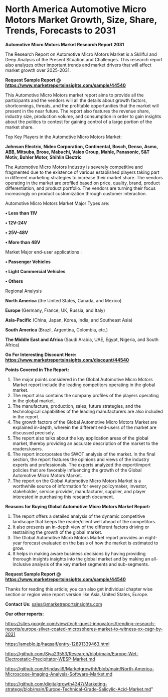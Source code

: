 # North America Automotive Micro Motors Market Growth, Size, Share, Trends, Forecasts to 2031

<strong>Automotive Micro Motors Market Research Report 2031</strong>

The Research Report on Automotive Micro Motors Market is a Skillful and Deep Analysis of the Present Situation and Challenges. This research report also analyzes other important trends and market drivers that will affect market growth over 2025-2031.

<strong>Request Sample Report @ <a href=https://www.marketreportsinsights.com/sample/44540>https://www.marketreportsinsights.com/sample/44540</a></strong>

This Automotive Micro Motors market report aims to provide all the participants and the vendors will all the details about growth factors, shortcomings, threats, and the profitable opportunities that the market will present in the near future. The report also features the revenue share, industry size, production volume, and consumption in order to gain insights about the politics to contest for gaining control of a large portion of the market share.

Top Key Players in the Automotive Micro Motors Market:

<strong>Johnson Electric, Nidec Corporation, Continental, Bosch, Denso, Asmo, ABB, Mitsuba, Brose, Mabuchi, Valeo Group, Mahle, Panasonic, S&T Motiv, Buhler Motor, Shihlin Electric</strong>

The Automotive Micro Motors Industry is severely competitive and fragmented due to the existence of various established players taking part in different marketing strategies to increase their market share. The vendors operating in the market are profiled based on price, quality, brand, product differentiation, and product portfolio. The vendors are turning their focus increasingly on product customization through customer interaction.

Automotive Micro Motors Market Major Types are:

<strong>•  Less than 11V

•  12V-24V

•  25V-48V

•  More than 48V</strong>

Market Major end-user applications :

<strong>•  Passenger Vehicles

•  Light Commercial Vehicles

•  Others</strong>

Regional Analysis

</u><strong><b>North America</b></strong> (the United States, Canada, and Mexico)

<strong><b>Europe </b></strong>(Germany, France, UK, Russia, and Italy)

<strong><b>Asia-Pacific</b></strong> (China, Japan, Korea, India, and Southeast Asia)

<strong><b>South America</b></strong> (Brazil, Argentina, Colombia, etc.)

<strong><b>The Middle East and Africa</b></strong> (Saudi Arabia, UAE, Egypt, Nigeria, and South Africa)

<strong>Go For Interesting Discount Here: <a href=https://www.marketreportsinsights.com/discount/44540>https://www.marketreportsinsights.com/discount/44540</a></strong>

<strong>Points Covered in The Report:</strong>
<ol>
  <li>The major points considered in the Global Automotive Micro Motors Market report include the leading competitors operating in the global market.</li>
  <li>The report also contains the company profiles of the players operating in the global market.</li>
  <li>The manufacture, production, sales, future strategies, and the technological capabilities of the leading manufacturers are also included in the report.</li>
  <li>The growth factors of the Global Automotive Micro Motors Market are explained in-depth, wherein the different end-users of the market are discussed precisely.</li>
  <li>The report also talks about the key application areas of the global market, thereby providing an accurate description of the market to the readers/users.</li>
  <li>The report incorporates the SWOT analysis of the market. In the final section, the report features the opinions and views of the industry experts and professionals. The experts analyzed the export/import policies that are favorably influencing the growth of the Global Automotive Micro Motors Market.</li>
  <li>The report on the Global Automotive Micro Motors Market is a worthwhile source of information for every policymaker, investor, stakeholder, service provider, manufacturer, supplier, and player interested in purchasing this research document.</li>
</ol>
<strong>Reasons for Buying Global Automotive Micro Motors Market Report:</strong>

<ol>
  <li>The report offers a detailed analysis of the dynamic competitive landscape that keeps the reader/client well ahead of the competitors.</li>
  <li>It also presents an in-depth view of the different factors driving or restraining the growth of the global market.</li>
  <li>The Global Automotive Micro Motors Market report provides an eight-year forecast evaluated on the basis of how the market is estimated to grow.</li>
  <li>It helps in making aware business decisions by having providing thorough insights insights into the global market and by making an all-inclusive analysis of the key market segments and sub-segments.</li>
</ol>
<strong>Request Sample Report @ <a href=https://www.marketreportsinsights.com/sample/44540>https://www.marketreportsinsights.com/sample/44540</a></strong>


Thanks for reading this article; you can also get individual chapter wise section or region wise report version like Asia, United States, Europe.

<strong>Contact Us:</strong>
sales@marketreportsinsights.com

<strong>Our other reports:</strong>

<a href=https://sites.google.com/view/tech-quest-innovators/trending-research-reports/europe-silver-coated-microspheres-market-to-witness-xx-cagr-by-2031>https://sites.google.com/view/tech-quest-innovators/trending-research-reports/europe-silver-coated-microspheres-market-to-witness-xx-cagr-by-2031</a>

<a href=https://ameblo.jp/haqsaif/entry-12891339463.html>https://ameblo.jp/haqsaif/entry-12891339463.html</a>

<a href=https://github.com/Siya23553/Research/blob/main/Europe-Wet-Electrostatic-Precipitator-WESP-Market.md>https://github.com/Siya23553/Research/blob/main/Europe-Wet-Electrostatic-Precipitator-WESP-Market.md</a>

<a href=https://github.com/Hindavii9/Marketgrowthh/blob/main/North-America-Microscope-Imaging-Analysis-Software-Market.md>https://github.com/Hindavii9/Marketgrowthh/blob/main/North-America-Microscope-Imaging-Analysis-Software-Market.md</a>

<a href=https://github.com/digitalgrowth4347/Marketing-strategy/blob/main/Europe-Technical-Grade-Salicylic-Acid-Market.md>https://github.com/digitalgrowth4347/Marketing-strategy/blob/main/Europe-Technical-Grade-Salicylic-Acid-Market.md</a>"
